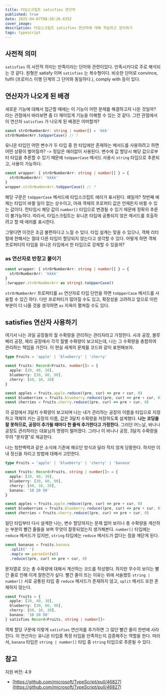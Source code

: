 ```yaml
---
title: 타입스크립트 satisfies 연산자
published: true
date: 2025-04-07T08:58:26.635Z
cover_image:
description: 타입스크립트 satisfies 연산자에 대해 학습하고 정리하기
tags: typescript
---
```


## 사전적 의미

`satisfies` 의 사전적 의미는 만족이라는 단어와 관련이있다. 만족시키다로 주로 해석되는 것 같다. 원형은 satisfy 이며 `satisfies` 는 복수형이다. 비슷한 단어로 convince, fulfil (프로미스 이행 단계의 그 단어와 동일하다.), comply with 등이 있다.

## 연산자가 나오게 된 배경

새로운 기능에 대해서 접근할 때에는 이 기능이 어떤 문제를 해결하고자 나온 것일까? 라는 관점에서 바라보면 좀 더 재미있게 기능을 이해할 수 있는 것 같다. 그런 관점에서 이 연산자 `satisfies` 가 나오게 된 배경은 어떠할까?

```typescript
const strOrNumberArr: string | number[] = 'kkk'
strOrNumberArr.toUpperCase() // ?
```

유니온 타입인 어떤 변수가 두 타입 중 한 타입에만 존재하는 메서드를 사용하려고 하면 어떤 상황이 벌어질까? -> 정답은 에러없이 사용된다. 변수에 값 할당시 해당 값으로부터 타입을 추론할 수 있기 때문에 `toUpperCase` 메서드 사용시 `string` 타입으로 추론되고, 사용이 가능하다.

```typescript
const wrapper: { strOrNumberArr: string | number[] } = {
  strOrNumberArr: 'kkkk'
}
wrapper.strOrNumberArr.toUpperCase() // ?
```

해당 구문은 `toUpperCase` 메서드에 타입스크립트 에러가 표시된다. 왜일까? 첫번째 예제는 타입이 바뀔 일이 없는 상수이고, 아래 객체의 프로퍼티 값은 언제든지 바뀔 수 있는 값이다. 런타임시 해당 값이 `number[]` 타입으로 변경될 수 있기 때문에 정확히 추론이 불가능하다. 따라서, 타입스크립트는 유니온 타입에 공통되지 않은 메서드를 호출하려고 할 때 에러를 표시한다.

그렇다면 이것은 조금 불편하다고 느낄 수 있다. 타입 설계는 맞을 수 있으나, 객체 리터럴에 한해서는 절대 다른 타입이 할당되지 않는다고 생각할 수 있다. 어떻게 하면 객체 프로퍼티의 타입을 유니온 타입에서 한 타입으로 강제할 수 있을까?

### as 연산자로 반창고 붙이기

```typescript
const wrapper: { strOrNumberArr: string | number[] } = {
  strOrNumberArr: 'kkkk'
}
;(wrapper.strOrNumberArr as string).toUpperCase()
```

`strOrNumberArr` 프로퍼티를 `as` 연산자로 타입 단언을 하면 `toUpperCase` 메서드를 사용할 수 있긴 하다. 다만 프로퍼티가 많아질 수도 있고, 확장성을 고려하고 앞으로 이런 부분이 더 나올 것을 생각하면 `as` 지옥이 펼쳐질 수도 있다.

## satisfies 연산자 사용하기

여기서 나는 과일 공장들의 월 수확량을 관리하는 관리자라고 가정한다. 사과 공장, 블루베리 공장, 체리 공장에서 각각 월별 수확량이 보고되는데, 나는 그 수확량을 총합하여 관리하는 책임을 가진다. 이 현실 세계의 문제를 코드와 같이 표현해보자.

```typescript
type Fruits = 'apple' | 'blueberry' | 'cherry'

const fruits: Record<Fruits, number[]> = {
  apple: [20, 40, 30],
  blueberry: [30, 60, 90],
  cherry: [60, 10, 20]
}

const apples = fruits.apple.reduce((pre, cur) => pre + cur, 0)
const blueberries = fruits.blueberry.reduce((pre, cur) => pre + cur, 0)
const cherries = fruits.cherry.reduce((pre, cur) => pre + cur, 0)
```

각 공장에서 3달치 수확량이 보고되며 나는 내가 관리하는 공장의 이름을 타입으로 지정하고 객체의 키는 공장의 이름, 값은 3달치 수확량을 저장하도록 설계했다. **나는 코딩을 잘 못하므로, 공장이 추가될 때마다 한 줄씩 추가한다고 가정한다.** 그러던 어느날, 바나나 공장도 관리하라는 대표님의 명령이 떨어졌다. 그러나 이 바나나 공장, 3달치 수확량을 무려 "문자열"로 제공한다.

나는 청천벽력과 같은 소식에 기존에 해오던 방식과 달라 적지 않게 당황한다. 하지만 이내 정신을 차리고 방법에 대해서 고민한다.

```typescript
type Fruits = 'apple' | 'blueberry' | 'cherry' | 'banana'

const fruits: Record<Fruits, string | number[]> = {
  apple: [20, 40, 30],
  blueberry: [30, 60, 90],
  cherry: [60, 10, 20],
  banana: '10 20 50'
}

const apples = fruits.apple.reduce((pre, cur) => pre + cur, 0)
const blueberries = fruits.blueberry.reduce((pre, cur) => pre + cur, 0)
const cherries = fruits.cherry.reduce((pre, cur) => pre + cur, 0)
```

일단 타입부터 다시 설계한 나는, 변수 할당까지는 문제 없어 보이나 총 수확량을 계산하는 부분의 빨간 줄들을 보며 무엇이 잘못되었는지 생가해본다. `number[]` 타입에는 `reduce` 메서드가 있지만, `string` 타입에는 `reduce` 메서드가 없다는 점을 깨닫게 된다.

```typescript
const bananas = fruits.banana
  .split(' ')
  .map(v => parseInt(v))
  .reduce((pre, cur) => pre + cur, 0)
```

문자열로 오는 총 수확량에 대해서 계산하는 코드를 작성했다. 하지만 무수히 보이는 빨간 줄로 인해 이게 잘한건가 싶다. 빨간 줄이 뜨는 이유는 위에 서술했듯 `string | number[]` 서로 공통된 타입 중 `reduce` 메서드가 존재하지 않고, `split` 메서드 또한 존재하지 않는다.

```typescript
const fruits = {
  apple: [20, 40, 30],
  blueberry: [30, 60, 90],
  cherry: [60, 10, 20],
  banana: '10 20 50'
} satisfies Record<Fruits, string | number[]>
```

객체 할당 구문에 이렇게 `satisfies` 연산자를 추가하면 그 많던 빨간 줄이 한번에 사라진다. 이 연산자는 유니온 타입중 특정 타입을 만족하는지 검증해주는 역할을 한다. 따라서, `banana` 타입은 `string | number[]` 타입 중 `string` 타입으로 추론될 수 있다.

## 참고

지원 버전: 4.9

- [https://github.com/microsoft/TypeScript/pull/46827](https://github.com/microsoft/TypeScript/pull/46827)
